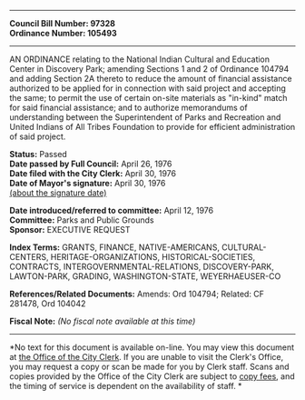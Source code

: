 * * * * *  
  
**Council Bill Number: [](#h0)[](#h2)97328**   
**Ordinance Number: 105493**  
  
* * * * *  
  
AN ORDINANCE relating to the National Indian Cultural and Education Center in Discovery Park; amending Sections 1 and 2 of Ordinance 104794 and adding Section 2A thereto to reduce the amount of financial assistance authorized to be applied for in connection with said project and accepting the same; to permit the use of certain on-site materials as "in-kind" match for said financial assistance; and to authorize memorandums of understanding between the Superintendent of Parks and Recreation and United Indians of All Tribes Foundation to provide for efficient administration of said project.  
  
**Status:** Passed   
**Date passed by Full Council:** April 26, 1976   
**Date filed with the City Clerk:** April 30, 1976   
**Date of Mayor's signature:** April 30, 1976   
[(about the signature date)](/~public/approvaldate.htm)   
  
  
**Date introduced/referred to committee:** April 12, 1976   
**Committee:** Parks and Public Grounds   
**Sponsor:** EXECUTIVE REQUEST   
  
**Index Terms:** GRANTS, FINANCE, NATIVE-AMERICANS, CULTURAL-CENTERS, HERITAGE-ORGANIZATIONS, HISTORICAL-SOCIETIES, CONTRACTS, INTERGOVERNMENTAL-RELATIONS, DISCOVERY-PARK, LAWTON-PARK, GRADING, WASHINGTON-STATE, WEYERHAEUSER-CO  
  
**References/Related Documents:** Amends: Ord 104794; Related: CF 281478, Ord 104042  
  
**Fiscal Note:** *(No fiscal note available at this time)*  
  
* * * * *  
  
*No text for this document is available on-line. You may view this document at [the Office of the City Clerk](http://www.seattle.gov/leg/clerk/contactUs.htm). If you are unable to visit the Clerk's Office, you may request a copy or scan be made for you by Clerk staff. Scans and copies provided by the Office of the City Clerk are subject to [copy fees](http://clerk.seattle.gov/~public/clerkfees.htm), and the timing of service is dependent on the availability of staff. *  
  
  
